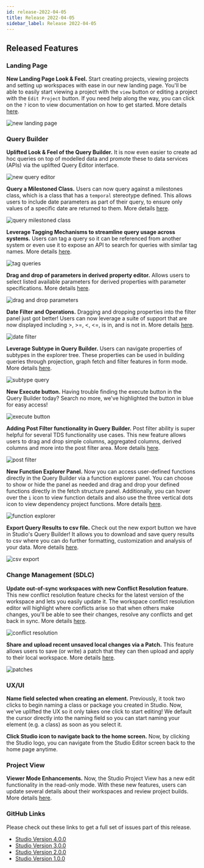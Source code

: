 ```yaml
---
id: release-2022-04-05
title: Release 2022-04-05
sidebar_label: Release 2022-04-05
---
```


## Released Features
### Landing Page

**New Landing Page Look & Feel.** Start creating projects, viewing projects and setting up workspaces with ease in our new landing page. You'll be able to easily start viewing a project with the `view` button or editing a project with the `Edit Project` button. If you need help along the way, you can click on the `?` icon to view documentation on how to get started. More details [here](https://github.com/finos/legend-studio/pull/899).

![new landing page](../assets/new-landing-page.gif)

### Query Builder

**Uplifted Look & Feel of the Query Builder.** It is now even easier to create ad hoc queries on top of modelled data and promote these to data services (APIs) via the uplifted Query Editor interface.

![new query editor](../assets/new-query-editor.jpg)

**Query a Milestoned Class.** Users can now query against a milestones class, which is a class that has a `temporal` stereotype defined. This allows users to include date parameters as part of their query, to ensure only values of a specific date are returned to them. More details [here](https://github.com/finos/legend-studio/pull/679).

![query milestoned class](../assets/new-query-milestoned-class.gif)

**Leverage Tagging Mechanisms to streamline query usage across systems.** Users can tag a query so it can be referenced from another system or even use it to expose an API to search for queries with similar tag names. More details [here](https://github.com/finos/legend-studio/issues/633).

![tag queries](../assets/new-tag-queries.jpg)

**Drag and drop of parameters in derived property editor.** Allows users to select listed available parameters for derived properties with parameter specifications. More details [here](https://github.com/finos/legend-studio/pull/766).

![drag and drop parameters](../assets/new-dragdrop-parameter.gif)

**Date Filter and Operations.** Dragging and dropping properties into the filter panel just got better! Users can now leverage a suite of support that are now displayed including >, >=, <, <=, is in, and is not in. More details [here](https://github.com/finos/legend-studio/pull/784).

![date filter](../assets/new-date-filter.gif)

**Leverage Subtype in Query Builder.** Users can navigate properties of subtypes in the explorer tree. These properties can be used in building queries through projection, graph fetch and filter features in form mode. More details [here](https://github.com/finos/legend-studio/issues/630).

![subtype query](../assets/new-subtype-query.gif)

**New Execute button.** Having trouble finding the execute button in the Query Builder today? Search no more, we've highlighted the button in blue for easy access!

![execute button](../assets/new-execute-button.jpg)

**Adding Post Filter functionality in Query Builder.** Post filter ability is super helpful for several TDS functionality use cases. This new feature allows users to drag and drop simple columns, aggregated columns, derived columns and more into the post filter area. More details [here](https://github.com/finos/legend-studio/pull/902).

![post filter](../assets/new-post-filter.gif)

**New Function Explorer Panel.** Now you can access user-defined functions directly in the Query Builder via a function explorer panel. You can choose to show or hide the panel as needed and drag and drop your defined functions directly in the fetch structure panel. Additionally, you can hover over the `i` icon to view function details and also use the three vertical dots icon to view dependency project functions. More details [here](https://github.com/finos/legend-studio/issues/819).

![function explorer](../assets/new-function-explorer.gif)

**Export Query Results to csv file.** Check out the new export button we have in Studio's Query Builder! It allows you to download and save query results to csv where you can do further formatting, customization and analysis of your data. More details [here](https://github.com/finos/legend-studio/pull/836).

![csv export](../assets/new-export-csv.gif)
### Change Management (SDLC)

**Update out-of-sync workspaces with new Conflict Resolution feature.** This new conflict resolution feature checks for the latest version of the workspace and lets you easily update it. The workspace conflict resolution editor will highlight where conflicts arise so that when others make changes, you'll be able to see their changes, resolve any conflicts and get back in sync. More details [here](https://github.com/finos/legend-studio/pull/749).

![conflict resolution](../assets/new-conflict-resolution.gif)

**Share and upload recent unsaved local changes via a Patch.** This feature allows users to save (or write) a patch that they can then upload and apply to their local workspace. More details [here](https://github.com/finos/legend-studio/pull/748).

![patches](../assets/new-patches.gif)
### UX/UI

**Name field selected when creating an element.** Previously, it took two clicks to begin naming a class or package you created in Studio. Now, we've uplifted the UX so it only takes one click to start editing! We default the cursor directly into the naming field so you can start naming your element (e.g. a class) as soon as you select it. 

**Click Studio icon to navigate back to the home screen.** Now, by clicking the Studio logo, you can navigate from the Studio Editor screen back to the home page anytime.
### Project View

**Viewer Mode Enhancements.** Now, the Studio Project View has a new edit functionality in the read-only mode. With these new features, users can update several details about their workspaces and review project builds. More details [here](https://github.com/finos/legend-studio/pull/778).

### GitHub Links

Please check out these links to get a full set of issues part of this release.

- [Studio Version 4.0.0](https://github.com/finos/legend-studio/milestone/14?closed=1)
- [Studio Version 3.0.0](https://github.com/finos/legend-studio/milestone/13?closed=1)
- [Studio Version 2.0.0](https://github.com/finos/legend-studio/milestone/9?closed=1)
- [Studio Version 1.0.0](https://github.com/finos/legend-studio/milestone/8?closed=1)
